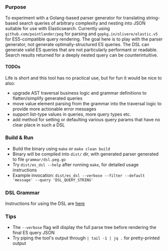 ### Purpose
To experiment with a Golang-based parser generator for translating string-based search queries of arbitrary complexity and nesting into JSON suitable for use with Elasticsearch.
Currently using `github.com/pointlander/peg` for parsing and `gopkg.in/olivere/elastic.v5` for ES5-compatible query rendering.
The goal here is to play with the parser generator, not generate optimally-structured ES queries. The DSL can generate valid ES queries
that are not particularly performant or readable. Search results returned for a deeply nested query can be counterintuitive.

#### TODOs
Life is short and this tool has no practical use, but for fun it would be nice to also:
* upgrade AST traversal business logic and grammar definitions to flatten/simplify generated queries
* move value element parsing from the grammar into the traversal logic to provide more actionable error messages
* support list-type values in queries, more query types etc.
* add method for setting or defaulting various query params that have no clear place in such a DSL


### Build & Run
* Build the binary using `make` or `make clean build`
*  Binary will be compiled into `dist/` dir, with generated parser generated to file `grammar/dsl.peg.go`
* Try `dist/es_dsl --help` after running `make`, for detailed usage instructions
* Example invocation: `dist/es_dsl --verbose --filter --default 'message' --query 'DSL_QUERY_STRING'`


### DSL Grammar
Instructions for using the DSL are [here](https://github.com/elireisman/go_es_query_parser/blob/master/grammar/README.md)


### Tips
* The `--verbose` flag will display the full parse tree before rendering the final ES query JSON
* Try piping the tool's output through `| tail -1 | jq .` for pretty-printed output
